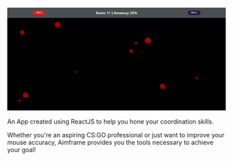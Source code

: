 ![Screenshot](./public/screenshot.png)

An App created using ReactJS to help you hone your coordination skills.

Whether you're an aspiring CS:GO professional or just want to improve your mouse accuracy, Aimframe provides you the tools necessary to achieve your goal!
